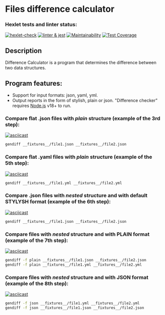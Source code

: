# Files difference calculator


### Hexlet tests and linter status:
[![hexlet-check](https://github.com/Vasily7277/frontend-project-46/actions/workflows/hexlet-check.yml/badge.svg)](https://github.com/Vasily7277/frontend-project-46/actions/workflows/hexlet-check.yml)
[![linter & jest](https://github.com/Vasily7277/frontend-project-46/actions/workflows/linter&jest.yml/badge.svg)](https://github.com/Vasily7277/frontend-project-46/actions/workflows/linter&jest.yml)
[![Maintainability](https://api.codeclimate.com/v1/badges/7cb2e37150d0257c9bba/maintainability)](https://codeclimate.com/github/Vasily7277/frontend-project-46/maintainability)
[![Test Coverage](https://api.codeclimate.com/v1/badges/7cb2e37150d0257c9bba/test_coverage)](https://codeclimate.com/github/Vasily7277/frontend-project-46/test_coverage)


## Description
Difference Calculator is a program that determines the difference between two data structures.

## Program features:
- Support for input formats: json, yaml, yml.
- Output reports in the form of stylish, plain or json.
"Difference checker" requires [Node.js](https://nodejs.org/) v18+ to run.

### Compare flat .json files with *plain* structure (example of the 3rd step):

[![asciicast](https://asciinema.org/a/YXB8zMwvaPsTQUUFl8kCy6hJn.svg)](https://asciinema.org/a/YXB8zMwvaPsTQUUFl8kCy6hJn)

```sh
gendiff __fixtures__/file1.json __fixtures__/file2.json
```

### Compare flat .yaml files with *plain* structure (example of the 5th step):

[![asciicast](https://asciinema.org/a/qhR8ItKkATxbgSFhcEwZBBb89.svg)](https://asciinema.org/a/qhR8ItKkATxbgSFhcEwZBBb89)

```sh
gendiff __fixtures__/file1.yml __fixtures__/file2.yml 
```

### Compare .json files with *nested* structure and with default STYLYSH format (example of the 6th step):

[![asciicast](https://asciinema.org/a/BjectNRs9zHdNmzXgM3GZxWaD.svg)](https://asciinema.org/a/BjectNRs9zHdNmzXgM3GZxWaD)

```sh
gendiff __fixtures__/file1.json __fixtures__/file2.json 
```

### Compare files with *nested* structure and with PLAIN format (example of the 7th step):

[![asciicast](https://asciinema.org/a/LXUREwp5B2eKs7zTXIskn3i1V.svg)](https://asciinema.org/a/LXUREwp5B2eKs7zTXIskn3i1V)

```sh
gendiff -f plain __fixtures__/file1.json __fixtures__/file2.json
gendiff -f plain __fixtures__/file1.yml __fixtures__/file2.yml
```

### Compare files with *nested* structure and with JSON format (example of the 8th step):

[![asciicast](https://asciinema.org/a/sfCf5hOKnfMdQAOUz8LjV7FoV.svg)](https://asciinema.org/a/sfCf5hOKnfMdQAOUz8LjV7FoV)

```sh
gendiff -f json __fixtures__/file1.yml __fixtures__/file2.yml
gendiff -f json __fixtures__/file1.json __fixtures__/file2.json  
```
